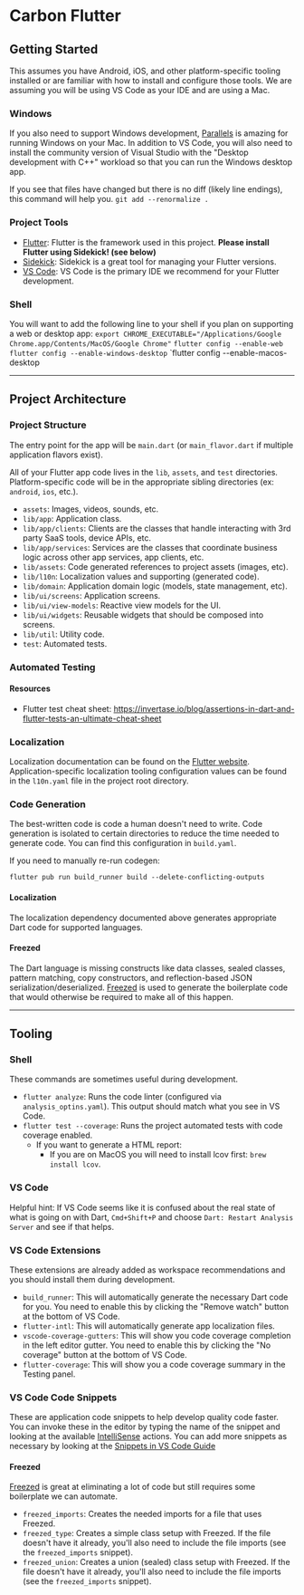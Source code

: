 # Carbon Flutter

## Getting Started
This assumes you have Android, iOS, and other platform-specific tooling installed or are familiar with how to install and configure those tools. We are assuming you will be using VS Code as your IDE and are using a Mac.

### Windows
If you also need to support Windows development, [Parallels](https://www.parallels.com/) is amazing for running Windows on your Mac. In addition to VS Code, you will also need to install the community version of Visual Studio with the "Desktop development with C++" workload so that you can run the Windows desktop app.

If you see that files have changed but there is no diff (likely line endings), this command will help you.
`git add --renormalize .`

### Project Tools
- [Flutter](https://flutter.dev/): Flutter is the framework used in this project. **Please install Flutter using Sidekick! (see below)**
- [Sidekick](https://github.com/fluttertools/sidekick): Sidekick is a great tool for managing your Flutter versions.
- [VS Code](https://code.visualstudio.com/): VS Code is the primary IDE we recommend for your Flutter development.

### Shell
You will want to add the following line to your shell if you plan on supporting a web or desktop app:
`export CHROME_EXECUTABLE="/Applications/Google Chrome.app/Contents/MacOS/Google Chrome"`
`flutter config --enable-web`
`flutter config --enable-windows-desktop`
`flutter config --enable-macos-desktop

***

## Project Architecture

### Project Structure
The entry point for the app will be `main.dart` (or `main_flavor.dart` if multiple application flavors exist).

All of your Flutter app code lives in the `lib`, `assets`, and `test` directories. Platform-specific code will be in the appropriate sibling directories (ex: `android`, `ios`, etc.).

- `assets`: Images, videos, sounds, etc.
- `lib/app`: Application class.
- `lib/app/clients`: Clients are the classes that handle interacting with 3rd party SaaS tools, device APIs, etc.
- `lib/app/services`: Services are the classes that coordinate business logic across other app services, app clients, etc.
- `lib/assets`: Code generated references to project assets (images, etc).
- `lib/l10n`: Localization values and supporting (generated code).
- `lib/domain`: Application domain logic (models, state management, etc).
- `lib/ui/screens`: Application screens.
- `lib/ui/view-models`: Reactive view models for the UI.
- `lib/ui/widgets`: Reusable widgets that should be composed into screens.
- `lib/util`: Utility code.
- `test`: Automated tests.

### Automated Testing

#### Resources
- Flutter test cheat sheet: https://invertase.io/blog/assertions-in-dart-and-flutter-tests-an-ultimate-cheat-sheet


### Localization
Localization documentation can be found on the [Flutter website](https://docs.flutter.dev/development/accessibility-and-localization/internationalization). Application-specific localization tooling configuration values can be found in the `l10n.yaml` file in the project root directory.

### Code Generation
The best-written code is code a human doesn't need to write. Code generation is isolated to certain directories to reduce the time needed to generate code. You can find this configuration in `build.yaml`.

If you need to manually re-run codegen:
```
flutter pub run build_runner build --delete-conflicting-outputs
```

#### Localization
The localization dependency documented above generates appropriate Dart code for supported languages.

#### Freezed
The Dart language is missing constructs like data classes, sealed classes, pattern matching, copy constructors, and reflection-based JSON serialization/deserialized. [Freezed](https://pub.dev/packages/freezed) is used to generate the boilerplate code that would otherwise be required to make all of this happen.

***

## Tooling

### Shell
These commands are sometimes useful during development.
- `flutter analyze`: Runs the code linter (configured via `analysis_optins.yaml`). This output should match what you see in VS Code.
- `flutter test --coverage`: Runs the project automated tests with code coverage enabled.
    - If you want to generate a HTML report:
        - If you are on MacOS you will need to install lcov first: `brew install lcov`.

### VS Code
Helpful hint: If VS Code seems like it is confused about the real state of what is going on with Dart, `Cmd+Shift+P` and choose `Dart: Restart Analysis Server` and see if that helps.

### VS Code Extensions
These extensions are already added as workspace recommendations and you should install them during development.

- `build_runner`: This will automatically generate the necessary Dart code for you. You need to enable this by clicking the "Remove watch" button at the bottom of VS Code.
- `flutter-intl`: This will automatically generate app localization files.
- `vscode-coverage-gutters`: This will show you code coverage completion in the left editor gutter. You need to enable this by clicking the "No coverage" button at the bottom of VS Code.
- `flutter-coverage`: This will show you a code coverage summary in the Testing panel.

### VS Code Code Snippets
These are application code snippets to help develop quality code faster. You can invoke these in the editor by typing the name of the snippet and looking at the available [IntelliSense](https://code.visualstudio.com/docs/editor/intellisense) actions. You can add more snippets as necessary by looking at the [Snippets in VS Code Guide](https://code.visualstudio.com/docs/editor/userdefinedsnippets)

#### Freezed
[Freezed](https://pub.dev/packages/freezed) is great at eliminating a lot of code but still requires some boilerplate we can automate.
- `freezed_imports`: Creates the needed imports for a file that uses Freezed.
- `freezed_type`: Creates a simple class setup with Freezed. If the file doesn't have it already, you'll also need to include the file imports (see the `freezed_imports` snippet).
- `freezed_union`: Creates a union (sealed) class setup with Freezed. If the file doesn't have it already, you'll also need to include the file imports (see the `freezed_imports` snippet).